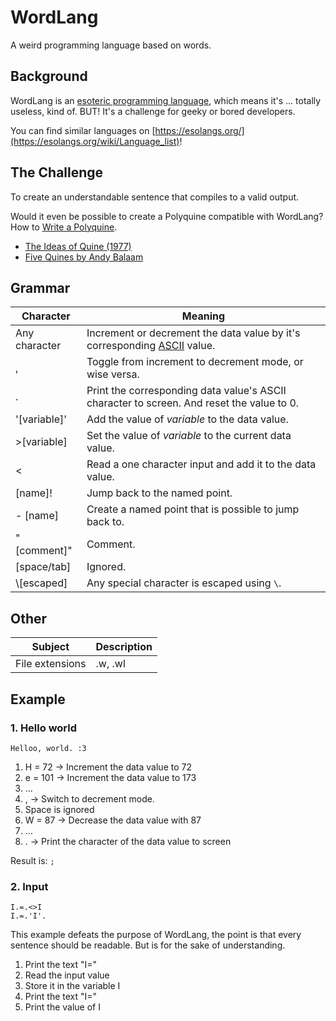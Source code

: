 # WordLang
 A weird programming language based on words.

## Background

WordLang is an [esoteric programming language](https://en.wikipedia.org/wiki/Esoteric_programming_language), which means it's ... totally useless, kind of. BUT! It's a challenge for geeky or bored developers.

You can find similar languages on [https://esolangs.org/](https://esolangs.org/wiki/Language_list)!

## The Challenge

To create an understandable sentence that compiles to a valid output.

Would it even be possible to create a Polyquine compatible with WordLang? How to [Write a Polyquine](https://codegolf.stackexchange.com/questions/37464/write-a-polyquine).

* [The Ideas of Quine (1977)](https://www.youtube.com/watch?v=B2fLyvsHHaQ)
* [Five Quines by Andy Balaam](https://www.youtube.com/watch?v=JQ_Fylah0Cg)

## Grammar

| Character     | Meaning                                                      |
| ------------- | ------------------------------------------------------------ |
| Any character | Increment or decrement the data value by it's corresponding [ASCII](https://en.wikipedia.org/wiki/ASCII) value. |
| ,             | Toggle from increment to decrement mode, or wise versa.      |
| .             | Print the corresponding data value's ASCII character to screen. And reset the value to 0. |
| '[variable]'  | Add the value of *variable* to the data value.               |
| \>[variable]  | Set the value of *variable* to the current data value.       |
| <             | Read a one character input and add it to the data value.     |
| [name]!       | Jump back to the named point.                                |
| - [name]      | Create a named point that is possible to jump back to.       |
| "[comment]"   | Comment.                                                     |
| [space/tab]   | Ignored.                                                     |
| \\[escaped]   | Any special character is escaped using `\`.                  |

## Other

| Subject         | Description |
| --------------- | ----------- |
| File extensions | .w, .wl     |

## Example

### 1. Hello world

```
Helloo, world. :3
```

1. H = 72 → Increment the data value to 72
2. e = 101 → Increment the data value to 173
3. ...
4. , → Switch to decrement mode.
5. Space is ignored
6. W = 87 → Decrease the data value with 87
7. ...
8. . → Print the character of the data value to screen

Result is: `;`

### 2. Input

```
I.=.<>I
I.=.'I'.
```

This example defeats the purpose of WordLang, the point is that every sentence should be readable. But is for the sake of understanding.

1. Print the text "I="
2. Read the input value
3. Store it in the variable I
4. Print the text "I="
5. Print the value of I
